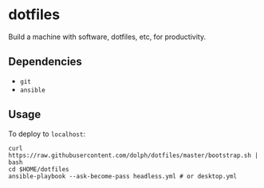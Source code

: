 # dotfiles

Build a machine with software, dotfiles, etc, for productivity.

## Dependencies

* `git`
* `ansible`

## Usage

To deploy to `localhost`:

    curl https://raw.githubusercontent.com/dolph/dotfiles/master/bootstrap.sh | bash
    cd $HOME/dotfiles
    ansible-playbook --ask-become-pass headless.yml # or desktop.yml
